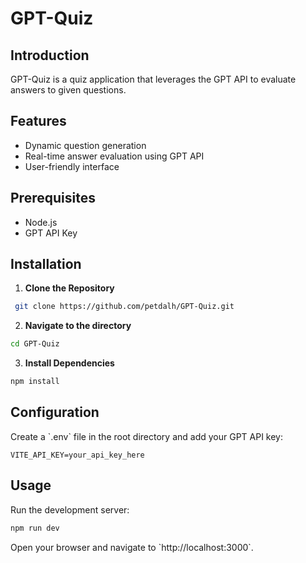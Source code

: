 # GPT-Quiz

## Introduction
GPT-Quiz is a quiz application that leverages the GPT API to evaluate answers to given questions.

## Features
- Dynamic question generation
- Real-time answer evaluation using GPT API
- User-friendly interface

## Prerequisites
- Node.js
- GPT API Key

## Installation

1. **Clone the Repository**
```bash
 git clone https://github.com/petdalh/GPT-Quiz.git
 ```
   
2. **Navigate to the directory**
 ```bash
 cd GPT-Quiz
 ```

3. **Install Dependencies**
 ```bash
 npm install
 ```

## Configuration

Create a \`.env\` file in the root directory and add your GPT API key:

```env
VITE_API_KEY=your_api_key_here
```

## Usage

Run the development server:

```bash
npm run dev
```

Open your browser and navigate to \`http://localhost:3000\`.

